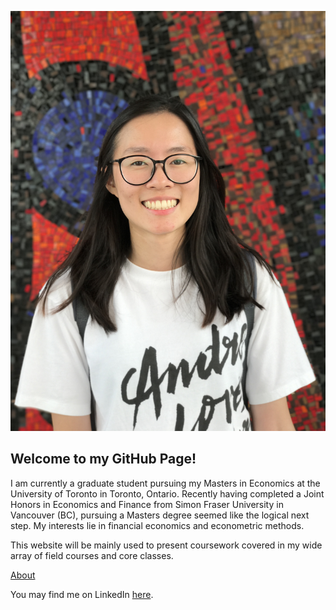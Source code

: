 ![alt text](IMG_2448.JPG)

## Welcome to my GitHub Page!



I am currently a graduate student pursuing my Masters in Economics at the University of Toronto in Toronto, Ontario. Recently having completed a Joint Honors in Economics and Finance from Simon Fraser University in Vancouver (BC), pursuing a Masters degree seemed like the logical next step. My interests lie in financial economics and econometric methods.

This website will be mainly used to present coursework covered in my wide array of field courses and core classes. 

[About](about.md)

You may find me on LinkedIn [here](https://www.linkedin.com/in/gigilin0/).

